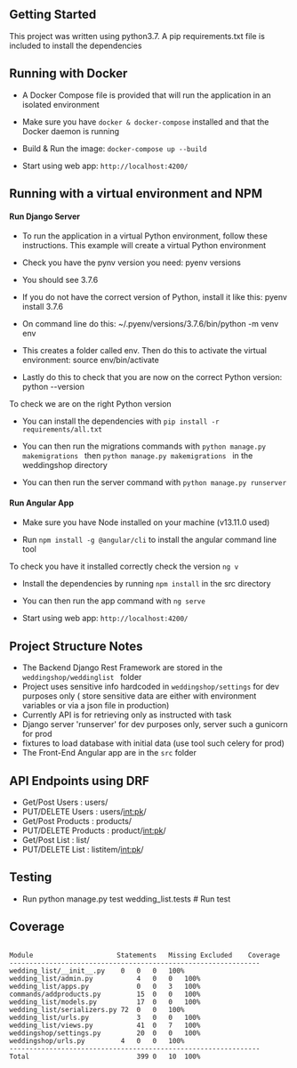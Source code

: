 ## Getting Started

This project was written using python3.7. A pip requirements.txt
 file is
 included to install the dependencies

## Running with Docker
- A Docker Compose file is provided that will run the application in an
 isolated environment

- Make sure you have `docker & docker-compose` installed and that the Docker
 daemon is running
 
- Build & Run the image: `docker-compose up --build`

- Start using web app: `http://localhost:4200/`

## Running with a virtual environment and NPM

#### Run Django Server

- To run the application in a virtual Python environment, follow these instructions. This example will create a virtual Python environment

- Check you have the pynv version you need:
pyenv versions

- You should see 3.7.6

- If you do not have the correct version of Python, install it like this:
pyenv install 3.7.6

- On command line do this:
~/.pyenv/versions/3.7.6/bin/python -m venv env

- This creates a folder called env. Then do this to activate the virtual environment:
source env/bin/activate

- Lastly do this to check that you are now on the correct Python version:
python --version

To check we are on the right Python version

- You can install the dependencies with `pip install -r requirements/all.txt`

- You can then run the migrations commands with `python manage.py
 makemigrations
` then
 `python manage.py
 makemigrations
` in the weddingshop directory

- You can then run the server command with `python manage.py runserver`

#### Run Angular App 

- Make sure you have Node installed on your machine (v13.11.0 used)

- Run `npm install -g @angular/cli` to install the angular command line tool

To check you have it installed correctly check the version `ng v`

- Install the dependencies by running `npm install` in the src directory

- You can then run the app command with `ng serve`

- Start using web app: `http://localhost:4200/`

## Project Structure Notes

- The Backend Django Rest Framework  are stored in the `weddingshop/weddinglist
` folder
- Project uses sensitive info hardcoded  in `weddingshop/settings` for
 dev purposes only ( store sensitive data are either with environment
  variables or via a json file in production)
- Currently API is for retrieving only as instructed with task
- Django server 'runserver' for dev purposes only, server such a gunicorn for
 prod
 - fixtures to load database with initial data (use tool such celery for prod)
 - The Front-End Angular app are in the `src` folder
 

## API Endpoints using DRF
- Get/Post Users : users/
- PUT/DELETE Users : users/<int:pk>/
- Get/Post Products : products/
- PUT/DELETE Products : product/<int:pk>/
- Get/Post List : list/
- PUT/DELETE List : listitem/<int:pk>/


## Testing
- Run python manage.py test wedding_list.tests # Run test


## Coverage 

```

Module	                   Statements	Missing	Excluded	Coverage
---------------------------------------------------------------
wedding_list/__init__.py	0	0	0	100%
wedding_list/admin.py	        4	0	0	100%
wedding_list/apps.py	        0	0	3	100%
commands/addproducts.py	        15	0	0	100%
wedding_list/models.py	        17	0	0	100%
wedding_list/serializers.py	72	0	0	100%
wedding_list/urls.py	        3	0	0	100%
wedding_list/views.py	        41	0	7	100%
weddingshop/settings.py	        20	0	0	100%
weddingshop/urls.py	        4	0	0	100%
---------------------------------------------------------------
Total	                        399	0	10	100%
```
